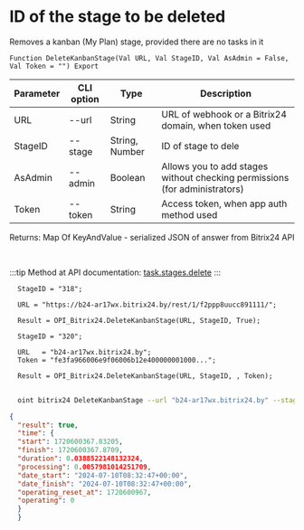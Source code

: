 ﻿---
sidebar_position: 3
---

# ID of the stage to be deleted
 Removes a kanban (My Plan) stage, provided there are no tasks in it



`Function DeleteKanbanStage(Val URL, Val StageID, Val AsAdmin = False, Val Token = "") Export`

  | Parameter | CLI option | Type | Description |
  |-|-|-|-|
  | URL | --url | String | URL of webhook or a Bitrix24 domain, when token used |
  | StageID | --stage | String, Number | ID of stage to dele |
  | AsAdmin | --admin | Boolean | Allows you to add stages without checking permissions (for administrators) |
  | Token | --token | String | Access token, when app auth method used |

  
  Returns:  Map Of KeyAndValue - serialized JSON of answer from Bitrix24 API

<br/>

:::tip
Method at API documentation: [task.stages.delete](https://dev.1c-bitrix.ru/rest_help/tasks/task/kanban/task_stages_delete.php)
:::
<br/>


```bsl title="Code example"
  StageID = "318";
  
  URL = "https://b24-ar17wx.bitrix24.by/rest/1/f2ppp8uucc891111/";
  
  Result = OPI_Bitrix24.DeleteKanbanStage(URL, StageID, True);
  
  StageID = "320";
  
  URL   = "b24-ar17wx.bitrix24.by";
  Token = "fe3fa966006e9f06006b12e400000001000...";
  
  Result = OPI_Bitrix24.DeleteKanbanStage(URL, StageID, , Token);
```



```sh title="CLI command example"
    
  oint bitrix24 DeleteKanbanStage --url "b24-ar17wx.bitrix24.by" --stage "320" --admin %admin% --token "fe3fa966006e9f06006b12e400000001000..."

```

```json title="Result"
{
  "result": true,
  "time": {
  "start": 1720600367.83205,
  "finish": 1720600367.8709,
  "duration": 0.0388522148132324,
  "processing": 0.0057981014251709,
  "date_start": "2024-07-10T08:32:47+00:00",
  "date_finish": "2024-07-10T08:32:47+00:00",
  "operating_reset_at": 1720600967,
  "operating": 0
  }
  }
```
